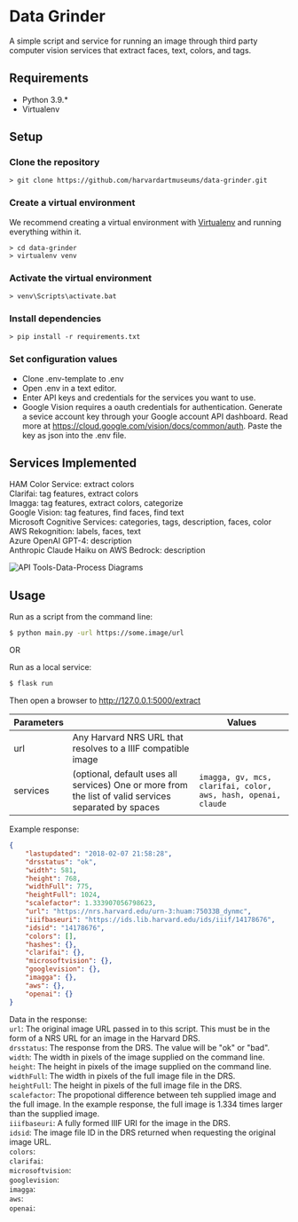 # Data Grinder

A simple script and service for running an image through third party computer vision services that extract faces, text, colors, and tags.  

## Requirements

* Python 3.9.*
* Virtualenv


## Setup

### Clone the repository
```
> git clone https://github.com/harvardartmuseums/data-grinder.git
```

### Create a virtual environment
We recommend creating a virtual environment with [Virtualenv](https://pypi.org/project/virtualenv/) and running everything within it.

```
> cd data-grinder
> virtualenv venv
```

### Activate the virtual environment
```
> venv\Scripts\activate.bat
```

### Install dependencies
```
> pip install -r requirements.txt
```

### Set configuration values
* Clone .env-template to .env
* Open .env in a text editor.
* Enter API keys and credentials for the services you want to use.  
* Google Vision requires a oauth credentials for authentication. Generate a sevice account key through your Google account API dashboard. Read more at https://cloud.google.com/vision/docs/common/auth. Paste the key as json into the .env file.

## Services Implemented

HAM Color Service: extract colors  
Clarifai: tag features, extract colors  
Imagga: tag features, extract colors, categorize  
Google Vision: tag features, find faces, find text  
Microsoft Cognitive Services: categories, tags, description, faces, color  
AWS Rekognition: labels, faces, text  
Azure OpenAI GPT-4: description   
Anthropic Claude Haiku on AWS Bedrock: description

![API Tools-Data-Process Diagrams](https://github.com/harvardartmuseums/data-grinder/assets/3187493/31ddd052-9005-468a-9ae5-056235901b16)

## Usage

Run as a script from the command line:
```sh
$ python main.py -url https://some.image/url
```
OR

Run as a local service: 
```sh
$ flask run 
```
Then open a  browser to http://127.0.0.1:5000/extract

Parameters |  | Values
------------ | ------------- | -------------
url | Any Harvard NRS URL that resolves to a IIIF compatible image
services | (optional, default uses all services) One or more from the list of valid services separated by spaces | `imagga, gv, mcs, clarifai, color, aws, hash, openai, claude`


Example response:
```json
{
    "lastupdated": "2018-02-07 21:58:28",
    "drsstatus": "ok",
    "width": 581,
    "height": 768,
    "widthFull": 775,
    "heightFull": 1024,
    "scalefactor": 1.333907056798623,    
    "url": "https://nrs.harvard.edu/urn-3:huam:75033B_dynmc",    
    "iiifbaseuri": "https://ids.lib.harvard.edu/ids/iiif/14178676",
    "idsid": "14178676",
    "colors": [],
    "hashes": {},
    "clarifai": {},
    "microsoftvision": {},
    "googlevision": {},    
    "imagga": {},
    "aws": {},
    "openai": {}
}
```

Data in the response:  
`url`: The original image URL passed in to this script. This must be in the form of a NRS URL for an image in the Harvard DRS.  
`drsstatus`: The response from the DRS. The value will be "ok" or "bad".  
`width`: The width in pixels of the image supplied on the command line.  
`height`: The height in pixels of the image supplied on the command line.  
`widthFull`: The width in pixels of the full image file in the DRS.  
`heightFull`: The height in pixels of the full image file in the DRS.  
`scalefactor`: The propotional difference between teh supplied image and the full image. In the example response, the full image is 1.334 times larger than the supplied image.  
`iiifbaseuri`: A fully formed IIIF URI for the image in the DRS.  
`idsid`: The image file ID in the DRS returned when requesting the original image URL.  
`colors`:  
`clarifai`:   
`microsoftvision`:  
`googlevision`:  
`imagga`:  
`aws`:  
`openai`:  
